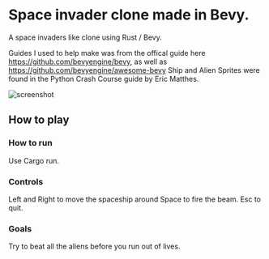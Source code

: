 # Space invader clone made in Bevy.

A space invaders like clone using Rust / Bevy.

Guides I used to help make was from the offical guide here https://github.com/bevyengine/bevy, as well as https://github.com/bevyengine/awesome-bevy
Ship and Alien Sprites were found in the Python Crash Course guide by Eric Matthes. 

![screenshot](../assets/images/game.png)

## How to play

### How to run
Use Cargo run. 

### Controls 
Left and Right to move the spaceship around
Space to fire the beam. 
Esc to quit. 
### Goals 
Try to beat all the aliens before you run out of lives. 